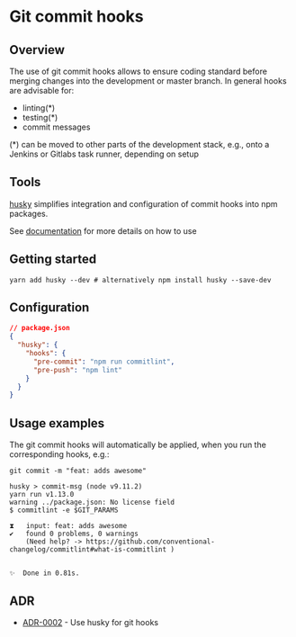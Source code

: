 
# Git commit hooks
## Overview
The use of git commit hooks allows to ensure coding standard before merging changes into the development or master branch. In general hooks are advisable for:

* linting(*)
* testing(*)
* commit messages

(*) can be moved to other parts of the development stack, e.g., onto a Jenkins or Gitlabs task runner, depending on setup

## Tools
[husky](https://github.com/typicode/husky) simplifies integration and configuration of commit hooks into npm packages.

See [documentation](https://github.com/typicode/husky/blob/dev/docs.md) for more details on how to use

## Getting started
```shell
yarn add husky --dev # alternatively npm install husky --save-dev
```

## Configuration
```json
// package.json
{
  "husky": {
    "hooks": {
      "pre-commit": "npm run commitlint",
      "pre-push": "npm lint"
    }
  }
}
```

## Usage examples
The git commit hooks will automatically be applied, when you run the corresponding hooks, e.g.:

``` shell
git commit -m "feat: adds awesome"

husky > commit-msg (node v9.11.2)
yarn run v1.13.0
warning ../package.json: No license field
$ commitlint -e $GIT_PARAMS

⧗   input: feat: adds awesome
✔   found 0 problems, 0 warnings
    (Need help? -> https://github.com/conventional-changelog/commitlint#what-is-commitlint )


✨  Done in 0.81s.
```

## ADR
- [ADR-0002](0002-use-husky-for-git-hooks.md) - Use husky for git hooks
